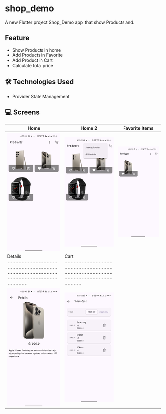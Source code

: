 # shop_demo

A new Flutter project Shop_Demo app, that show Products and.

## Feature

- Show Products in home
- Add Products in Favorite
- Add Product in Cart
- Calculate total price

## 🛠️ Technologies Used

- Provider State Management

## 💻 Screens

| Home                                                                            | Home 2                                                                        | Favorite Items                                                           |
|---------------------------------------------------------------------------------|-------------------------------------------------------------------------------|--------------------------------------------------------------------------|
| ![](https://github.com/ahmedasaber/shop_demo/blob/master/assets/home.jpg)       | ![](https://github.com/ahmedasaber/shop_demo/blob/master/assets/home%202.jpg) | ![](https://github.com/ahmedasaber/shop_demo/blob/master/assets/fav.jpg) |
| Details                                                                         | Cart                                                                          |
| ------------------------------------------------------------------------------- | --------------------------------------------------------------------------    |
| ![](https://github.com/ahmedasaber/shop_demo/blob/master/assets/details.jpg)    | ![](https://github.com/ahmedasaber/shop_demo/blob/master/assets/cart.jpg)     |
